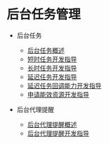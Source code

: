 # 后台任务管理

- 后台任务
  - [后台任务概述](background-task-overview.md)
  - [短时任务开发指导](transient-task-dev-guide.md)
  - [长时任务开发指导](continuous-task-dev-guide.md)
  - [延迟任务开发指导](work-scheduler-dev-guide.md)
  - [延迟任务回调能力开发指导](workscheduler-extensionability.md)
  - [申请能效资源开发指导](efficiency-resources-apply-dev-guide.md)

- 后台代理提醒
  - [后台代理提醒概述](reminder-agent-overview.md)
  - [后台代理提醒开发指导](reminder-agent-development.md)
